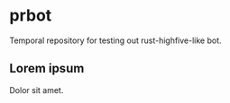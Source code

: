 # prbot
Temporal repository for testing out rust-highfive-like bot.

## Lorem ipsum

Dolor sit amet.
